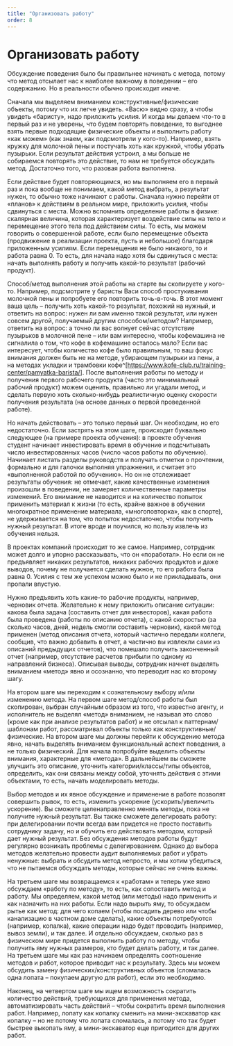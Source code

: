 ```yaml
---
title: "Организовать работу"
order: 8
---
```


# Организовать работу

Обсуждение поведения было бы правильнее начинать с метода, потому что метод отсылает нас к наиболее важному в поведении – его содержанию. Но в реальности обычно происходит иначе.

Сначала мы выделяем вниманием конструктивные/физические объекты, потому что их легче увидеть. «Васю» видно сразу, а чтобы увидеть «баристу», надо приложить усилия. И когда мы делаем что-то в первый раз и не уверены, что будем повторять поведение, то выгоднее взять первые подходящие физические объекты и выполнить работу «как можем» (как знаем, как подсмотрели у кого-то). Например, взять кружку для молочной пены и постучать хоть как кружкой, чтобы убрать пузырьки. Если результат действия устроил, а мы больше не собираемся повторять это действие, то нам не требуется обсуждать метод. Достаточно того, что разовая работа выполнена.

Если действие будет повторяющимся, но мы выполняем его в первый раз и пока вообще не понимаем, какой метод выбрать, а результат нужен, то обычно тоже начинают с работы. Сначала нужно перейти от «планов» к действиям в реальном мире, приложить усилия, чтобы сдвинуться с места. Можно вспомнить определение работы в физике: скалярная величина, которая характеризует воздействие силы на тело и перемещение этого тела под действием силы. То есть, мы можем говорить о совершенной работе, если было перемещение объекта (продвижение в реализации проекта, пусть и небольшое) благодаря приложенным усилиям. Если перемещения не было никакого, то и работа равна 0. То есть, для начала надо хотя бы сдвинуться с места: начать выполнять работу и получить какой-то результат (рабочий продукт).

Способ/метод выполнения этой работы на старте вы скопируете у кого-то. Например, подсмотрите у баристы Васи способ простукивания молочной пены и попробуете его повторить точь-в-точь. В этот момент ваша цель – получить хоть какой-то результат, похожий на нужный, и ответить на вопрос: нужен ли вам именно такой результат, или нужен совсем другой, получаемый другим способом/методом? Например, ответить на вопрос: а точно ли вас волнует сейчас отсутствие пузырьков в молочной пене – или вам интересно, чтобы кофемашина не сигналила о том, что кофе в кофемашине осталось мало? Если вас интересует, чтобы количество кофе было правильным, то ваш фокус внимания должен быть не на методе, убирающем пузырьки из пены, а на методах укладки и трамбовки кофе^[<https://www.kofe-club.ru/training-center/pamyatka-barista/>]. После выполнения работы по методу и получения первого рабочего продукта (часто это минимальный рабочий продукт) можем оценить, правильно ли угадали метод, и сделать первую хоть сколько-нибудь реалистичную оценку скорости получения результата (на основе данных о первой проведенной работе).

Но начать действовать – это только первый шаг. Он необходим, но его недостаточно. Если застрять на этом шаге, происходит буквально следующее (на примере проекта обучения): в проекте обучения студент начинает инвестировать время в обучение и подсчитывать число инвестированных часов (число часов работы по обучению). Начинает листать разделы руководств и получать отметки о прочтении, формально и для галочки выполняя упражнения, и считает это «выполненной работой по обучению». Но он не отслеживает результаты обучения: не отмечает, какие качественные изменения произошли в поведении, не замеряет количественные параметры изменений. Его внимание не наводится и на количество попыток применить материал к жизни (то есть, крайне важное в обучении многократное применение материала, «многоповторка», как в спорте), не удерживается на том, что попыток недостаточно, чтобы получить нужный результат. В итоге вроде и поучился, но пользу извлечь из обучения нельзя.

В проектах компаний происходит то же самое. Например, сотрудник может долго и упорно рассказывать, что он «поработал». Но если он не предъявляет никаких результатов, никаких рабочих продуктов и даже выводов, почему не получается сделать нужное, то его работа была равна 0. Усилия с тем же успехом можно было и не прикладывать, они пропали впустую.

Нужно предъявить хоть какие-то рабочие продукты, например, черновик отчета. Желательно к нему приложить описание ситуации: какова была задача (составить отчет для инвесторов), какая работа была проведена (работы по описанию отчета), с какой скоростью (за сколько часов, дней, недель смогли составить черновик), какой метод применен (метод описания отчета, который частично передали коллеги, сообщив, что важно добавить в отчет, а частично вы извлекли сами из описаний предыдущих отчетов), что помешало получить законченный отчет (например, отсутствие расчетов прибыли по одному из направлений бизнеса). Описывая выводы, сотрудник начнет выделять вниманием «метод» явно и осознанно, что переводит нас ко второму шагу.

На втором шаге мы переходим к сознательному выбору и/или изменению метода. На первом шаге метод/способ работы был скопирован, выбран случайным образом из того, что известно агенту, и исполнитель не выделял «метод» вниманием, не называл это слово (кроме как при анализе результатов работ) и не отсылал к паттернам/шаблонам работ, рассматривал объекты только как конструктивные/физические. На втором шаге мы должны перейти к обсуждению метода явно, начать выделять вниманием функциональный аспект поведения, а не только физический. Для начала попробуйте выделить объекты внимания, характерные для «метода». В дальнейшем вы сможете улучшить это описание, уточнить категории/классы/типы объектов, определить, как они связаны между собой, уточнять действия с этими объектами, то есть, начать моделировать методы.

Выбор методов и их явное обсуждение и применение в работе позволят совершить рывок, то есть, изменить ускорение (ускорить/увеличить ускорение). Вы сможете целенаправленно менять методы, пока не получите нужный результат. Вы также сможете делегировать работу: при делегировании почти всегда вам придется не просто поставить сотруднику задачу, но и обучить его действовать методом, который дает нужный результат. Без обсуждения методов работы будут регулярно возникать проблемы с делегированием. Однако до выбора методов желательно провести аудит выполняемых работ и убрать ненужные: выбрать и обсудить метод непросто, и мы хотим убедиться, что не пытаемся обсуждать методы, которые сейчас не очень важны.

На третьем шаге мы возвращаемся к «работам» и теперь уже явно обсуждаем «работу по методу», то есть, как сопоставить метод и работу. Мы определяем, какой метод (или методы) надо применить и как назначить на них работы. Если надо вырыть яму, то обсуждаем рытье как метод: для чего копаем (чтобы посадить дерево или чтобы канализацию в частном доме сделать), какие объекты потребуются (например, копалка), какие операции надо будет проводить (например, вывоз земли), и так далее. И отдельно обсуждаем, сколько раз в физическом мире придется выполнить работу по методу, чтобы получить яму нужных размеров, кто будет делать работу, и так далее. На третьем шаге мы как раз начинаем определять соотношение методов и работ, которое приводит нас к результату. Здесь мы можем обсудить замену физических/конструктивных объектов (сломалась одна лопата – покупаем другую для работ), если это необходимо.

Наконец, на четвертом шаге мы ищем возможность сократить количество действий, требующихся для применения метода, автоматизировать часть действий – чтобы сократить время выполнения работ. Например, лопату как копалку сменить на мини-экскаватор как копалку – но не потому что лопата сломалась, а потому что так будет быстрее выкопать яму, а мини-экскаватор еще пригодится для других работ.